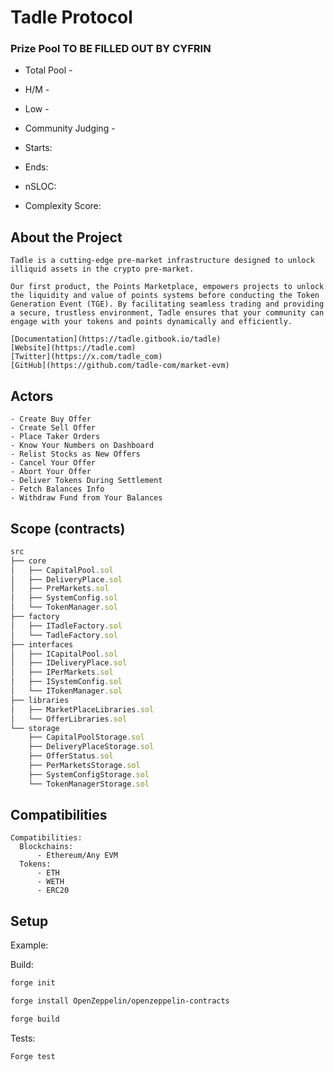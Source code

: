 # Tadle Protocol

[//]: # 'contest-details-open'

### Prize Pool TO BE FILLED OUT BY CYFRIN

-   Total Pool -
-   H/M -
-   Low -
-   Community Judging -

-   Starts:
-   Ends:

-   nSLOC:
-   Complexity Score:

## About the Project

```
Tadle is a cutting-edge pre-market infrastructure designed to unlock illiquid assets in the crypto pre-market. 

Our first product, the Points Marketplace, empowers projects to unlock the liquidity and value of points systems before conducting the Token Generation Event (TGE). By facilitating seamless trading and providing a secure, trustless environment, Tadle ensures that your community can engage with your tokens and points dynamically and efficiently.

[Documentation](https://tadle.gitbook.io/tadle)
[Website](https://tadle.com)
[Twitter](https://x.com/tadle_com)
[GitHub](https://github.com/tadle-com/market-evm)
```

## Actors

```
- Create Buy Offer
- Create Sell Offer
- Place Taker Orders
- Know Your Numbers on Dashboard
- Relist Stocks as New Offers
- Cancel Your Offer
- Abort Your Offer
- Deliver Tokens During Settlement
- Fetch Balances Info 
- Withdraw Fund from Your Balances
```

[//]: # 'contest-details-close'
[//]: # 'scope-open'

## Scope (contracts)

```js
src
├── core
│   ├── CapitalPool.sol
│   ├── DeliveryPlace.sol
│   ├── PreMarkets.sol
│   ├── SystemConfig.sol
│   └── TokenManager.sol
├── factory
│   ├── ITadleFactory.sol
│   └── TadleFactory.sol
├── interfaces
│   ├── ICapitalPool.sol
│   ├── IDeliveryPlace.sol
│   ├── IPerMarkets.sol
│   ├── ISystemConfig.sol
│   └── ITokenManager.sol
├── libraries
│   ├── MarketPlaceLibraries.sol
│   └── OfferLibraries.sol
└── storage
    ├── CapitalPoolStorage.sol
    ├── DeliveryPlaceStorage.sol
    ├── OfferStatus.sol
    ├── PerMarketsStorage.sol
    ├── SystemConfigStorage.sol
    └── TokenManagerStorage.sol
```

## Compatibilities

```
Compatibilities:
  Blockchains:
      - Ethereum/Any EVM
  Tokens:
      - ETH
      - WETH
      - ERC20
```

[//]: # 'scope-close'
[//]: # 'getting-started-open'

## Setup

Example:

Build:

```bash
forge init

forge install OpenZeppelin/openzeppelin-contracts

forge build
```

Tests:

```bash
Forge test
```

[//]: # 'getting-started-close'
[//]: # 'known-issues-open'
